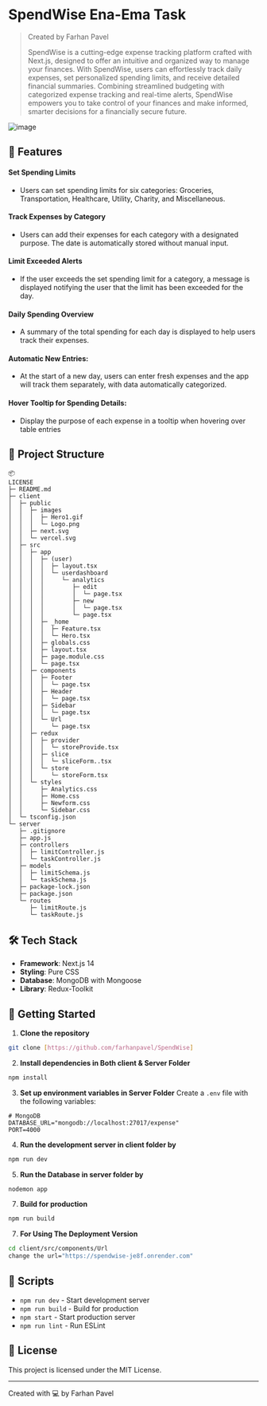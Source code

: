 # SpendWise Ena-Ema Task

> Created by Farhan Pavel
> 
> SpendWise is a cutting-edge expense tracking platform crafted with Next.js, designed to offer an intuitive and organized way to manage your finances. With SpendWise, users can effortlessly track daily expenses, set personalized spending limits, and receive detailed financial summaries. Combining streamlined budgeting with categorized expense tracking and real-time alerts, SpendWise empowers you to take control of your finances and make informed, smarter decisions for a financially secure future.

![image](https://github.com/user-attachments/assets/ae363b69-dfd8-42bd-ab63-f023f142a7ef)



## 🚀 Features

#### Set Spending Limits

-  Users can set spending limits for six categories: Groceries, Transportation, Healthcare, Utility, Charity, and Miscellaneous.


#### Track Expenses by Category

-  Users can add their expenses for each category with a designated purpose. The date is automatically stored without manual input.

#### Limit Exceeded Alerts

-  If the user exceeds the set spending limit for a category, a message is displayed notifying the user that the limit has been exceeded for the day.


#### Daily Spending Overview

-  A summary of the total spending for each day is displayed to help users track their expenses.

#### Automatic New Entries:

- At the start of a new day, users can enter fresh expenses and the app will track them separately, with data automatically categorized.

#### Hover Tooltip for Spending Details:

-  Display the purpose of each expense in a tooltip when hovering over table entries 


## 📁 Project Structure

```
📦 
LICENSE
├─ README.md
├─ client
│  ├─ public
│  │  ├─ images
│  │  │  ├─ Hero1.gif
│  │  │  └─ Logo.png
│  │  ├─ next.svg
│  │  └─ vercel.svg
│  ├─ src
│  │  ├─ app
│  │  │  ├─ (user)
│  │  │  │  ├─ layout.tsx
│  │  │  │  └─ userdashboard
│  │  │  │     └─ analytics
│  │  │  │        ├─ edit
│  │  │  │        │  └─ page.tsx
│  │  │  │        ├─ new
│  │  │  │        │  └─ page.tsx
│  │  │  │        └─ page.tsx
│  │  │  ├─ _home
│  │  │  │  ├─ Feature.tsx
│  │  │  │  └─ Hero.tsx
│  │  │  ├─ globals.css
│  │  │  ├─ layout.tsx
│  │  │  ├─ page.module.css
│  │  │  └─ page.tsx
│  │  ├─ components
│  │  │  ├─ Footer
│  │  │  │  └─ page.tsx
│  │  │  ├─ Header
│  │  │  │  └─ page.tsx
│  │  │  ├─ Sidebar
│  │  │  │  └─ page.tsx
│  │  │  └─ Url
│  │  │     └─ page.tsx
│  │  ├─ redux
│  │  │  ├─ provider
│  │  │  │  └─ storeProvide.tsx
│  │  │  ├─ slice
│  │  │  │  └─ sliceForm..tsx
│  │  │  └─ store
│  │  │     └─ storeForm.tsx
│  │  └─ styles
│  │     ├─ Analytics.css
│  │     ├─ Home.css
│  │     ├─ Newform.css
│  │     └─ Sidebar.css
│  └─ tsconfig.json
└─ server
   ├─ .gitignore
   ├─ app.js
   ├─ controllers
   │  ├─ limitController.js
   │  └─ taskController.js
   ├─ models
   │  ├─ limitSchema.js
   │  └─ taskSchema.js
   ├─ package-lock.json
   ├─ package.json
   └─ routes
      ├─ limitRoute.js
      └─ taskRoute.js
```



## 🛠️ Tech Stack

- **Framework**: Next.js 14
- **Styling**: Pure CSS
- **Database**: MongoDB with Mongoose
- **Library**: Redux-Toolkit


## 🚦 Getting Started

1. **Clone the repository**
```bash
git clone [https://github.com/farhanpavel/SpendWise]
```

2. **Install dependencies in Both client & Server Folder**
```bash
npm install
```

3. **Set up environment variables in Server Folder**
Create a `.env` file with the following variables:

```env
# MongoDB
DATABASE_URL="mongodb://localhost:27017/expense"
PORT=4000
```

4. **Run the development server in client folder by**
```bash
npm run dev
```
5. **Run the Database in server folder by**
 ```bash
nodemon app
```
7. **Build for production**
```bash
npm run build
```
7. **For Using The Deployment Version**
```bash
cd client/src/components/Url
change the url="https://spendwise-je8f.onrender.com"
```

## 📝 Scripts

- `npm run dev` - Start development server
- `npm run build` - Build for production
- `npm start` - Start production server
- `npm run lint` - Run ESLint

## 📜 License

This project is licensed under the MIT License.

---
Created with 💻 by Farhan Pavel
